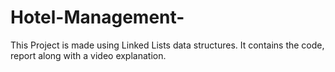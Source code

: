 # Hotel-Management-
This Project is made using Linked Lists data structures. 
It contains the code, report along with a video explanation.
